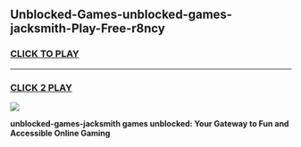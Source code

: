 
## Unblocked-Games-unblocked-games-jacksmith-Play-Free-r8ncy
<h3>
<a href="https://premium76.site?title=unblocked-games-jacksmith&ref=18A">CLICK TO PLAY</a></h3>
<hr>

<h3>
<a href="https://premium76.site?title=unblocked-games-jacksmith&ref=18A">CLICK 2 PLAY</a>
  
</h3>

<a href="https://premium76.site?title=unblocked-games-jacksmith&ref=18A"><img src="https://clearcache.store/games.png"></a>


**unblocked-games-jacksmith games unblocked: Your Gateway to Fun and Accessible Online Gaming**
